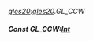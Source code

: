 _[gles20](../../modules/gles20/gles20-module.md):[gles20](../../modules/gles20/gles20-module.md).GL\_CCW_
##### Const GL\_CCW:[Int](../../modules/wonkey/wonkey-types-int.md)
